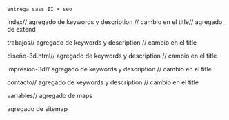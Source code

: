     entrega sass II + seo

index// agregado de keywords y description // cambio en el title// agregado de extend

trabajos// agregado de keywords y description // cambio en el title

diseño-3d.html// agregado de keywords y description // cambio en el title

impresion-3d// agregado de keywords y description // cambio en el title

contacto// agregado de keywords y description // cambio en el title

variables// agregado de maps

agregado de sitemap